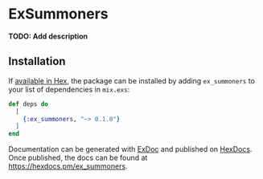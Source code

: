 # ExSummoners

**TODO: Add description**

## Installation

If [available in Hex](https://hex.pm/docs/publish), the package can be installed
by adding `ex_summoners` to your list of dependencies in `mix.exs`:

```elixir
def deps do
  [
    {:ex_summoners, "~> 0.1.0"}
  ]
end
```

Documentation can be generated with [ExDoc](https://github.com/elixir-lang/ex_doc)
and published on [HexDocs](https://hexdocs.pm). Once published, the docs can
be found at <https://hexdocs.pm/ex_summoners>.

